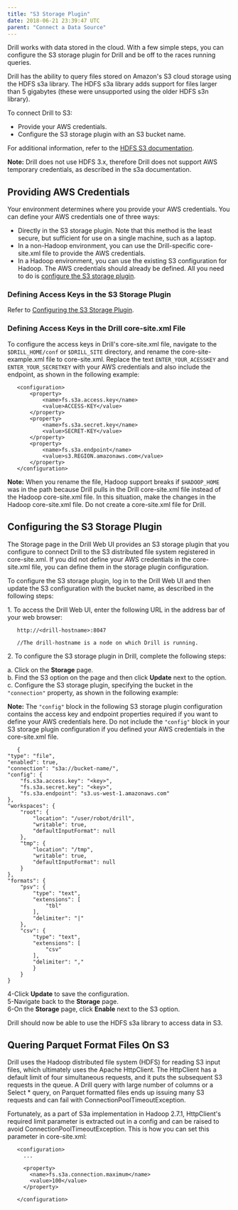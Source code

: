 ```yaml
---
title: "S3 Storage Plugin"
date: 2018-06-21 23:39:47 UTC
parent: "Connect a Data Source"
---
```

Drill works with data stored in the cloud. With a few simple steps, you can configure the S3 storage plugin for Drill and be off to the races running queries. 

Drill has the ability to query files stored on Amazon's S3 cloud storage using the HDFS s3a library. The HDFS s3a library adds support for files larger than 5 gigabytes (these were unsupported using the older HDFS s3n library).

To connect Drill to S3:  


- Provide your AWS credentials.   
- Configure the S3 storage plugin with an S3 bucket name.  

For additional information, refer to the [HDFS S3 documentation](https://hadoop.apache.org/docs/stable/hadoop-aws/tools/hadoop-aws/index.html).   

**Note:** Drill does not use HDFS 3.x, therefore Drill does not support AWS temporary credentials, as described in the s3a documentation.


## Providing AWS Credentials  

Your environment determines where you provide your AWS credentials. You can define your AWS credentials one of three ways:  

- Directly in the S3 storage plugin. Note that this method is the least secure, but sufficient for use on a single machine, such as a laptop.  
- In a non-Hadoop environment, you can use the Drill-specific core-site.xml file to provide the AWS credentials.  
- In a Hadoop environment, you can use the existing S3 configuration for Hadoop. The AWS credentials should already be defined. All you need to do is [configure the S3 storage plugin]({{site.baseurl}}/docs/s3-storage-plugin/#configuring-the-s3-storage-plugin).  

### Defining Access Keys in the S3 Storage Plugin  

Refer to [Configuring the S3 Storage Plugin]({{site.baseurl}}/docs/s3-storage-plugin/#configuring-the-s3-storage-plugin). 

### Defining Access Keys in the Drill core-site.xml File

To configure the access keys in Drill's core-site.xml file, navigate to the `$DRILL_HOME/conf` or `$DRILL_SITE` directory, and rename the core-site-example.xml file to core-site.xml. Replace the text `ENTER_YOUR_ACESSKEY` and `ENTER_YOUR_SECRETKEY` with your AWS credentials and also include the endpoint, as shown in the following example:   

       <configuration>
           <property>
               <name>fs.s3a.access.key</name>
               <value>ACCESS-KEY</value>
           </property>
           <property>
               <name>fs.s3a.secret.key</name>
               <value>SECRET-KEY</value>
           </property>
           <property>
               <name>fs.s3a.endpoint</name>
               <value>s3.REGION.amazonaws.com</value>
           </property>
       </configuration>   

**Note:** When you rename the file, Hadoop support breaks if `$HADOOP_HOME` was in the path because Drill pulls in the Drill core-site.xml file instead of the Hadoop core-site.xml file. In this situation, make the changes in the Hadoop core-site.xml file. Do not create a core-site.xml file for Drill.  

## Configuring the S3 Storage Plugin

The Storage page in the Drill Web UI provides an S3 storage plugin that you configure to connect Drill to the S3 distributed file system registered in core-site.xml. If you did not define your AWS credentials in the core-site.xml file, you can define them in the storage plugin configuration.   

To configure the S3 storage plugin, log in to the Drill Web UI and then update the S3 configuration with the bucket name, as described in the following steps:   

1\. To access the Drill Web UI, enter the following URL in the address bar of your web browser:  

       http://<drill-hostname>:8047  
  
       //The drill-hostname is a node on which Drill is running.  

2\. To configure the S3 storage plugin in Drill, complete the following steps:  

   a\. Click on the **Storage** page.  
   b\. Find the S3 option on the page and then click **Update** next to the option.  
   c\. Configure the S3 storage plugin, specifying the bucket in the `"connection"` property, as shown in the following example:  

**Note:** The `"config"` block in the following S3 storage plugin configuration contains the access key and endpoint properties required if you want to define your AWS credentials here. Do not include the `"config"` block in your S3 storage plugin configuration if you defined your AWS credentials in the core-site.xml file.   

       {
	"type": "file",
	"enabled": true,
	"connection": "s3a://bucket-name/",
	"config": {
		"fs.s3a.access.key": "<key>",
		"fs.s3a.secret.key": "<key>",
		"fs.s3a.endpoint": "s3.us-west-1.amazonaws.com"
	},
	"workspaces": {
		"root": {
			"location": "/user/robot/drill",
			"writable": true,
			"defaultInputFormat": null
		},
		"tmp": {
			"location": "/tmp",
			"writable": true,
			"defaultInputFormat": null
		}
	},
	"formats": {
		"psv": {
			"type": "text",
			"extensions": [
				"tbl"
			],
			"delimiter": "|"
		},
		"csv": {
			"type": "text",
			"extensions": [
				"csv"
			],
			"delimiter": ","
		    }
	    }
    }
          
         
4-Click **Update** to save the configuration.  
5-Navigate back to the **Storage** page.  
6-On the **Storage** page, click **Enable** next to the S3 option.  
	
Drill should now be able to use the HDFS s3a library to access data in S3.


## Quering Parquet Format Files On S3 

Drill uses the Hadoop distributed file system (HDFS) for reading S3 input files, which ultimately uses the Apache HttpClient. The HttpClient has a default limit of four simultaneous requests, and it puts the subsequent S3 requests in the queue. A Drill query with large number of columns or a Select * query, on Parquet formatted files ends up issuing many S3 requests and can fail with ConnectionPoolTimeoutException.   

Fortunately, as a part of S3a implementation in Hadoop 2.7.1, HttpClient's required limit parameter is extracted out in a config and can be raised to avoid ConnectionPoolTimeoutException. This is how you can set this parameter in core-site.xml:


       <configuration>
         ...
         
         <property>
           <name>fs.s3a.connection.maximum</name>
           <value>100</value>
         </property>
       
       </configuration>

